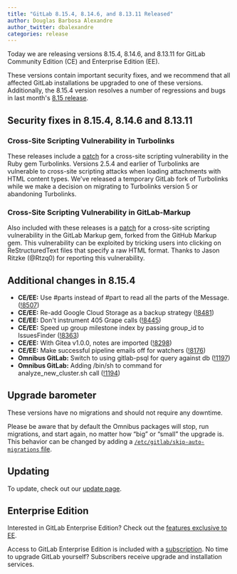 ```yaml
---
title: "GitLab 8.15.4, 8.14.6, and 8.13.11 Released"
author: Douglas Barbosa Alexandre
author_twitter: dbalexandre
categories: release
---
```


Today we are releasing versions 8.15.4, 8.14.6, and 8.13.11 for GitLab Community
Edition (CE) and Enterprise Edition (EE).

These versions contain important security fixes, and we recommend that all
affected GitLab installations be upgraded to one of these versions.
Additionally, the 8.15.4 version resolves a number of regressions and bugs in
last month's [8.15 release](/2016/12/22/gitlab-8-15-released).

<!-- more -->

## Security fixes in 8.15.4, 8.14.6 and 8.13.11

### Cross-Site Scripting Vulnerability in Turbolinks

These releases include a [patch](https://gitlab.com/gitlab-org/gitlab-ce/issues/25842) for a cross-site scripting vulnerability in the
Ruby gem Turbolinks. Versions 2.5.4 and earlier of Turbolinks are vulnerable to
cross-site scripting attacks when loading attachments with HTML content types.
We've released a temporary GitLab fork of Turbolinks while we make a decision
on migrating to Turbolinks version 5 or abandoning Turbolinks.

### Cross-Site Scripting Vulnerability in GitLab-Markup

Also included with these releases is a [patch](https://gitlab.com/gitlab-org/gitlab-ce/issues/26411) for a cross-site scripting
vulnerability in the GitLab Markup gem, forked from the GitHub Markup gem.
This vulnerability can be exploited by tricking users into clicking on
ReStructuredText files that specify a raw HTML format. Thanks to Jason Ritzke
(@Rtzq0) for reporting this vulnerability.

## Additional changes in 8.15.4

- **CE/EE:** Use #parts instead of #part to read all the parts of the Message. ([!8507])
- **CE/EE:** Re-add Google Cloud Storage as a backup strategy ([!8481])
- **CE/EE:** Don't instrument 405 Grape calls ([!8445])
- **CE/EE:** Speed up group milestone index by passing group_id to IssuesFinder ([!8363])
- **CE/EE:** With Gitea v1.0.0, notes are imported ([!8298])
- **CE/EE:** Make successful pipeline emails off for watchers ([!8176])
- **Omnibus GitLab:** Switch to using gitlab-psql for query against db ([!1197])
- **Omnibus GitLab:** Adding /bin/sh to command for analyze_new_cluster.sh call ([!1194])

[!8509]: https://gitlab.com/gitlab-org/gitlab-ce/merge_requests/8509
[!8507]: https://gitlab.com/gitlab-org/gitlab-ce/merge_requests/8507
[!8481]: https://gitlab.com/gitlab-org/gitlab-ce/merge_requests/8481
[!8445]: https://gitlab.com/gitlab-org/gitlab-ce/merge_requests/8445
[!8363]: https://gitlab.com/gitlab-org/gitlab-ce/merge_requests/8363
[!8298]: https://gitlab.com/gitlab-org/gitlab-ce/merge_requests/8298
[!8176]: https://gitlab.com/gitlab-org/gitlab-ce/merge_requests/8176
[!1194]: https://gitlab.com/gitlab-org/omnibus-gitlab/merge_requests/1194
[!1197]: https://gitlab.com/gitlab-org/omnibus-gitlab/merge_requests/1197

## Upgrade barometer

These versions have no migrations and should not require any downtime.

Please be aware that by default the Omnibus packages will stop, run migrations,
and start again, no matter how “big” or “small” the upgrade is. This behavior
can be changed by adding a [`/etc/gitlab/skip-auto-migrations`
file](http://doc.gitlab.com/omnibus/update/README.html).

## Updating

To update, check out our [update page](https://about.gitlab.com/update/).

## Enterprise Edition

Interested in GitLab Enterprise Edition? Check out the [features exclusive to
EE](https://about.gitlab.com/features/#enterprise).

Access to GitLab Enterprise Edition is included with a [subscription](https://about.gitlab.com/pricing/).
No time to upgrade GitLab yourself? Subscribers receive upgrade and installation
services.

